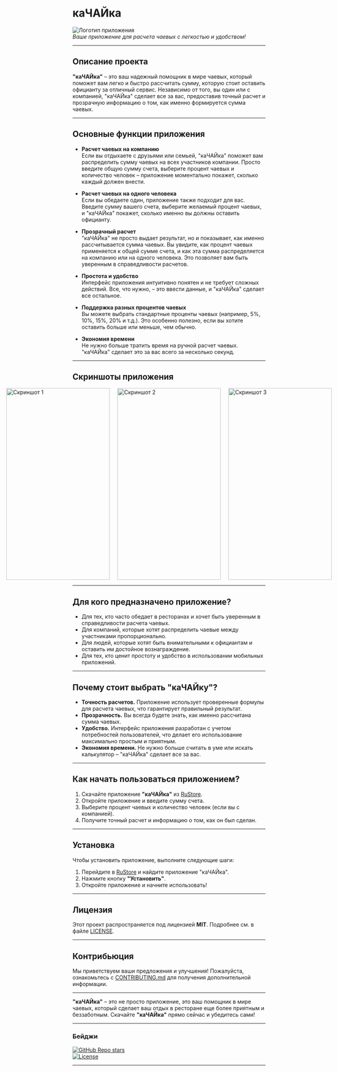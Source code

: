 # каЧАЙка

![Логотип приложения](https://static.rustore.ru/imgproxy/GgLYOPicuSyOgFQ4i0TWATef1MvWDSZHXEQ2sO6k2eA/preset:app_card_icon/aHR0cHM6Ly9zdGF0aWMucnVzdG9yZS5ydS9hcGsvMjA2MzU4NTgxNi9jb250ZW50L0lDT04vMDE4YTg4MTUtZGQwYy00Y2FmLThmY2ItMzk1MmE2YThmOTIxLnBuZw==.webp)  
*Ваше приложение для расчета чаевых с легкостью и удобством!*

---

## Описание проекта

**"каЧАЙка"** – это ваш надежный помощник в мире чаевых, который поможет вам легко и быстро рассчитать сумму, которую стоит оставить официанту за отличный сервис. Независимо от того, вы один или с компанией, "каЧАЙка" сделает все за вас, предоставив точный расчет и прозрачную информацию о том, как именно формируется сумма чаевых.

---

## Основные функции приложения

- **Расчет чаевых на компанию**  
  Если вы отдыхаете с друзьями или семьей, "каЧАЙка" поможет вам распределить сумму чаевых на всех участников компании. Просто введите общую сумму счета, выберите процент чаевых и количество человек – приложение моментально покажет, сколько каждый должен внести.

- **Расчет чаевых на одного человека**  
  Если вы обедаете один, приложение также подходит для вас. Введите сумму вашего счета, выберите желаемый процент чаевых, и "каЧАЙка" покажет, сколько именно вы должны оставить официанту.

- **Прозрачный расчет**  
  "каЧАЙка" не просто выдает результат, но и показывает, как именно рассчитывается сумма чаевых. Вы увидите, как процент чаевых применяется к общей сумме счета, и как эта сумма распределяется на компанию или на одного человека. Это позволяет вам быть уверенным в справедливости расчетов.

- **Простота и удобство**  
  Интерфейс приложения интуитивно понятен и не требует сложных действий. Все, что нужно, – это ввести данные, и "каЧАЙка" сделает все остальное.

- **Поддержка разных процентов чаевых**  
  Вы можете выбрать стандартные проценты чаевых (например, 5%, 10%, 15%, 20% и т.д.). Это особенно полезно, если вы хотите оставить больше или меньше, чем обычно.

- **Экономия времени**  
  Не нужно больше тратить время на ручной расчет чаевых. "каЧАЙка" сделает это за вас всего за несколько секунд.

---

## Скриншоты приложения

<div style="display: flex; justify-content: center; gap: 20px;">
  <img src="https://static.rustore.ru/imgproxy/l40Q6C_h-JDkURIEej2fUjZDH7E0DVyAudM_w1bUIgY/preset:screenshot_portrait/aHR0cHM6Ly9zdGF0aWMucnVzdG9yZS5ydS9hcGsvMjA2MzU4NTgxNi9jb250ZW50L1NDUkVFTlNIT1QvYjViMWQ5OTItMjZjMy00ZjU4LWEyYzMtN2Q4MWU4YTE0NzIyLnBuZw==.webp" alt="Скриншот 1" width="270" height="500" />
  <img src="https://static.rustore.ru/imgproxy/OvcSc9HbGefYxfCvuyERG4T1tiqowST84U3Jiae74Lk/preset:screenshot_portrait/aHR0cHM6Ly9zdGF0aWMucnVzdG9yZS5ydS9hcGsvMjA2MzU4NTgxNi9jb250ZW50L1NDUkVFTlNIT1QvZTBiNWZjNzYtNzIxOC00ZTJhLTgwNTctM2Y3NDk5N2E2ZmM4LnBuZw==.webp" alt="Скриншот 2" width="270" height="500" />
  <img src="https://static.rustore.ru/imgproxy/gvEgunQrTGAs_PekJZSoqtkFcASE9KdUcfo4IbdjH_A/preset:screenshot_portrait/aHR0cHM6Ly9zdGF0aWMucnVzdG9yZS5ydS9hcGsvMjA2MzU4NTgxNi9jb250ZW50L1NDUkVFTlNIT1QvOTc3NTAxN2EtZjY2Yi00MTk2LTk5ZGUtMGEwYzk1MjE1Mjc3LnBuZw==.webp" alt="Скриншот 3" width="270" height="500" />
</div>

---

## Для кого предназначено приложение?

- Для тех, кто часто обедает в ресторанах и хочет быть уверенным в справедливости расчета чаевых.
- Для компаний, которые хотят распределить чаевые между участниками пропорционально.
- Для людей, которые хотят быть внимательными к официантам и оставить им достойное вознаграждение.
- Для тех, кто ценит простоту и удобство в использовании мобильных приложений.

---

## Почему стоит выбрать "каЧАЙку"?

- **Точность расчетов.** Приложение использует проверенные формулы для расчета чаевых, что гарантирует правильный результат.
- **Прозрачность.** Вы всегда будете знать, как именно рассчитана сумма чаевых.
- **Удобство.** Интерфейс приложения разработан с учетом потребностей пользователей, что делает его использование максимально простым и приятным.
- **Экономия времени.** Не нужно больше считать в уме или искать калькулятор – "каЧАЙка" сделает все за вас.

---

## Как начать пользоваться приложением?

1. Скачайте приложение **"каЧАЙка"** из [RuStore](https://www.rustore.ru/catalog/app/com.example.kachaika).
2. Откройте приложение и введите сумму счета.
3. Выберите процент чаевых и количество человек (если вы с компанией).
4. Получите точный расчет и информацию о том, как он был сделан.

---

## Установка

Чтобы установить приложение, выполните следующие шаги:

1. Перейдите в [RuStore](https://www.rustore.ru/catalog/app/com.example.kachaika) и найдите приложение "каЧАЙка".
2. Нажмите кнопку **"Установить"**.
3. Откройте приложение и начните использовать!

---

## Лицензия

Этот проект распространяется под лицензией **MIT**. Подробнее см. в файле [LICENSE](LICENSE).

---

## Контрибьюция

Мы приветствуем ваши предложения и улучшения! Пожалуйста, ознакомьтесь с [CONTRIBUTING.md](CONTRIBUTING.md) для получения дополнительной информации.

---

**"каЧАЙка"** – это не просто приложение, это ваш помощник в мире чаевых, который сделает ваш отдых в ресторане еще более приятным и беззаботным. Скачайте **"каЧАЙка"** прямо сейчас и убедитесь сами!

---

### Бейджи
[![GitHub Repo stars](https://img.shields.io/github/stars/Mamoru26/Final_Kachaika)](https://github.com/Mamoru26/Final_Kachaika/stargazers)  
[![License](https://img.shields.io/badge/license-MIT-blue)](https://github.com/Mamoru26/Final_Kachaika/blob/main/LICENSE)

---
